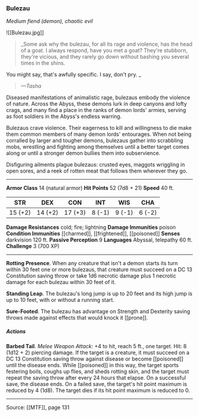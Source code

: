 ### Bulezau
_Medium fiend (demon), chaotic evil_

![[Bulezau.jpg]]

> _Some ask why the bulezau, for all its rage and violence, has the head of a goat. I always respond, have you met a goat? They're stubborn, they're vicious, and they rarely go down without bashing you several times in the shins.

You might say, that's awfully specific. I say, don't pry.
_
> _—Tasha_

Diseased manifestations of animalistic rage, bulezaus embody the violence of nature. Across the Abyss, these demons lurk in deep canyons and lofty crags, and many find a place in the ranks of demon lords' armies, serving as foot soldiers in the Abyss's endless warring.

Bulezaus crave violence. Their eagerness to kill and willingness to die make them common members of many demon lords' entourages. When not being corralled by larger and tougher demons, bulezaus gather into scrabbling mobs, wrestling and fighting among themselves until a better target comes along or until a stronger demon bullies them into subservience.

Disfiguring ailments plague bulezaus: crusted eyes, maggots wriggling in open sores, and a reek of rotten meat that follows them wherever they go.



---

**Armor Class** 14 (natural armor)
**Hit Points** 52 (7d8 + 21)
**Speed** 40 ft.

| STR     | DEX     | CON     | INT     | WIS     | CHA     |
|---------|---------|---------|---------|---------|---------|
| 15 (+2) | 14 (+2) | 17 (+3) | 8 (-1) | 9 (-1) | 6 (-2) |

**Damage Resistances** cold; fire; lightning
**Damage Immunities** poison
**Condition Immunities** [[charmed]], [[frightened]], [[poisoned]]
**Senses** darkvision 120 ft.
**Passive Perception** 9
**Languages** Abyssal, telepathy 60 ft.
**Challenge** 3 (700 XP)

---

**Rotting Presence**. When any creature that isn't a demon starts its turn within 30 feet one or more bulezaus, that creature must succeed on a DC 13 Constitution saving throw or take 1d6 necrotic damage plus 1 necrotic damage for each bulezau within 30 feet of it.

**Standing Leap**. The bulezau's long jump is up to 20 feet and its high jump is up to 10 feet, with or without a running start.

**Sure-Footed**. The bulezau has advantage on Strength and Dexterity saving throws made against effects that would knock it [[prone]].

##### Actions
**Barbed Tail**. _Melee Weapon Attack:_ +4 to hit, reach 5 ft., one target. Hit: 8 (1d12 + 2) piercing damage. If the target is a creature, it must succeed on a DC 13 Constitution saving throw against disease or become [[poisoned]] until the disease ends. While [[poisoned]] in this way, the target sports festering boils, coughs up flies, and sheds rotting skin, and the target must repeat the saving throw after every 24 hours that elapse. On a successful save, the disease ends. On a failed save, the target's hit point maximum is reduced by 4 (1d8). The target dies if its hit point maximum is reduced to 0.


---

Source: [[MTF]], page 131